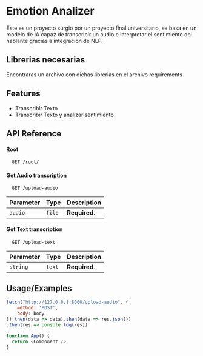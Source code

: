 
# Emotion Analizer

Este es un proyecto surgio por un proyecto final universitario, se basa en un modelo de IA capaz de transcribir un audio e interpretar el sentimiento del hablante gracias a integracion de NLP.

## Librerias necesarias

Encontraras un archivo con dichas librerias en el archivo requirements

## Features

- Transcribir Texto
- Transcribir Texto y analizar sentimiento

## API Reference

#### Root

```http
  GET /root/
```

#### Get Audio transcription 

```http
  GET /upload-audio
```

| Parameter | Type     | Description                       |
| :-------- | :------- | :-------------------------------- |
| `audio`      | `file` | **Required**. |


#### Get Text transcription 

```http
  GET /upload-text
```

| Parameter | Type     | Description                       |
| :-------- | :------- | :-------------------------------- |
| `string`      | `text` | **Required**. |


## Usage/Examples

```javascript
fetch("http://127.0.0.1:8000/upload-audio", {
    method: 'POST',
    body: body
}).then(data => data).then(data => res.json())
.then(res => console.log(res))

function App() {
  return <Component />
}
```

